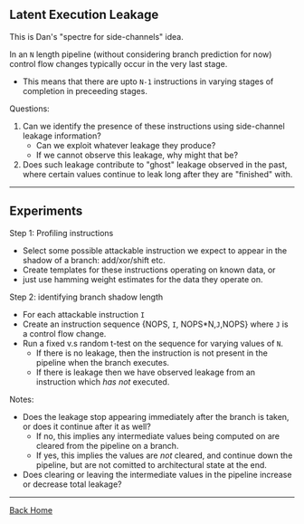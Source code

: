 
## Latent Execution Leakage

This is Dan's "spectre for side-channels" idea.

In an `N` length pipeline (without considering branch prediction for now)
control flow changes typically occur in the very last stage.
- This means that there are upto `N-1` instructions in varying stages of
  completion in preceeding stages.

Questions:
1. Can we identify the presence of these instructions using side-channel
   leakage information?
   - Can we exploit whatever leakage they produce?
   - If we cannot observe this leakage, why might that be?
2. Does such leakage contribute to "ghost" leakage observed in the past,
   where certain values continue to leak long after they are "finished"
   with.

---

## Experiments

Step 1: Profiling instructions
- Select some possible attackable instruction we expect to appear in the
  shadow of a branch: add/xor/shift etc.
- Create templates for these instructions operating on known data, or
- just use hamming weight estimates for the data they operate on.

Step 2: identifying branch shadow length
- For each attackable instruction `I`
- Create an instruction sequence {NOPS, `I`, NOPS\*N,`J`,NOPS}
  where `J` is a control flow change.
- Run a fixed v.s random t-test on the sequence for varying values of `N`.
  - If there is no leakage, then the instruction is not present in the
    pipeline when the branch executes.
  - If there is leakage then we have observed leakage from an instruction
    which *has not* executed.

Notes:
- Does the leakage stop appearing immediately after the branch is taken,
  or does it continue after it as well?
  - If no, this implies any intermediate values being computed on are
    cleared from the pipeline on a branch.
  - If yes, this implies the values are *not* cleared, and continue down
    the pipeline, but are not comitted to architectural state at the end.
- Does clearing or leaving the intermediate values in the pipeline
  increase or decrease total leakage?

---

[Back Home](../../README.md)
